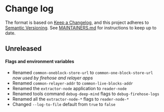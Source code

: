 # Change log

The format is based on [Keep a Changelog](https://keepachangelog.com/en/1.0.0/), and this
project adheres to [Semantic Versioning](https://semver.org/spec/v2.0.0.html). See [MAINTAINERS.md](./MAINTAINERS.md)
for instructions to keep up to date.

## Unreleased

#### Flags and environment variables

* Renamed `common-oneblock-store-url` to `common-one-block-store-url` *now used by firehose and relayer apps*
* Renamed `common-relayer-addr` to `common-live-blocks-addr`
* Renamed the `extractor-node` application to `reader-node`
* Renamed tools command `debug-deep-mind` flags to `debug-firehose-logs`
* Renamed all the `extractor-node-*` flags to `reader-node-*`
* Changed `--log-to-file` default from `true` to `false`
